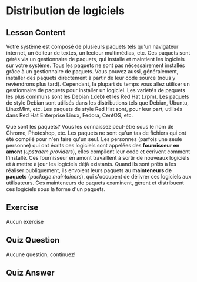 # Distribution de logiciels

## Lesson Content
Votre système est composé de plusieurs paquets tels qu'un navigateur internet, un éditeur de textes, un lecteur multimédias, etc. Ces paquets sont gérés via un gestionnaire de paquets, qui installe et maintient les logiciels sur votre système. Tous les paquets ne sont pas nécessairement installés grâce à un gestionnaire de paquets. Vous pouvez aussi, généralement, installer des paquets directement à partir de leur code source (nous y reviendrons plus tard). Cependant, la plupart du temps vous allez utiliser un gestionnaire de paquets pour installer un logiciel. Les variétés de paquets les plus communs sont les Debian (.deb) et les Red Hat (.rpm). Les paquets de style Debian sont utilisés dans les distributions tels que Debian, Ubuntu, LinuxMint, etc. Les paquets de style Red Hat sont, pour leur part, utilisés dans Red Hat Enterprise Linux, Fedora, CentOS, etc.

Que sont les paquets? Vous les connaissez peut-être sous le nom de Chrome, Photoshop, etc. Les paquets ne sont qu'un tas de fichiers qui ont été compilé pour n'en faire qu'un seul. Les personnes (parfois une seule personne) qui ont écrits ces logiciels sont appelées des <b>fournisseur en amont</b> (<i>upstraem providers</i>), elles compilent leur code et écrivent comment l'installé. Ces fournisseur en amont travaillent à sortir de nouveaux logiciels et à mettre à jour les logiciels déjà existants. Quand ils sont prêts à les réaliser publiquement, ils envoient leurs paquets au <b>mainteneurs de paquets</b> (<i>package maintainers</i>), qui s'occupent de délivrer ces logiciels aux utilisateurs. Ces mainteneurs de paquets examinent, gèrent et distribuent ces logiciels sous la forme d'un paquets.  

## Exercise

Aucun exercise

## Quiz Question

Aucune question, continuez!

## Quiz Answer
